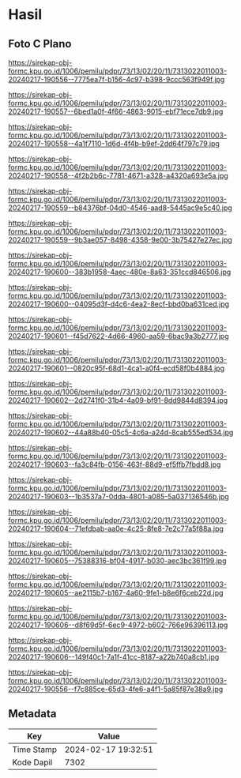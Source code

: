 # Hasil

## Foto C Plano

https://sirekap-obj-formc.kpu.go.id/1006/pemilu/pdpr/73/13/02/20/11/7313022011003-20240217-190556--7775ea7f-b156-4c97-b398-9ccc563f949f.jpg

https://sirekap-obj-formc.kpu.go.id/1006/pemilu/pdpr/73/13/02/20/11/7313022011003-20240217-190557--6bed1a0f-4f66-4863-9015-ebf71ece7db9.jpg

https://sirekap-obj-formc.kpu.go.id/1006/pemilu/pdpr/73/13/02/20/11/7313022011003-20240217-190558--4a1f7110-1d6d-4f4b-b9ef-2dd64f797c79.jpg

https://sirekap-obj-formc.kpu.go.id/1006/pemilu/pdpr/73/13/02/20/11/7313022011003-20240217-190558--4f2b2b6c-7781-4671-a328-a4320a693e5a.jpg

https://sirekap-obj-formc.kpu.go.id/1006/pemilu/pdpr/73/13/02/20/11/7313022011003-20240217-190559--b84376bf-04d0-4546-aad8-5445ac9e5c40.jpg

https://sirekap-obj-formc.kpu.go.id/1006/pemilu/pdpr/73/13/02/20/11/7313022011003-20240217-190559--9b3ae057-8498-4358-9e00-3b75427e27ec.jpg

https://sirekap-obj-formc.kpu.go.id/1006/pemilu/pdpr/73/13/02/20/11/7313022011003-20240217-190600--383b1958-4aec-480e-8a63-351ccd846506.jpg

https://sirekap-obj-formc.kpu.go.id/1006/pemilu/pdpr/73/13/02/20/11/7313022011003-20240217-190600--04095d3f-d4c6-4ea2-8ecf-bbd0ba631ced.jpg

https://sirekap-obj-formc.kpu.go.id/1006/pemilu/pdpr/73/13/02/20/11/7313022011003-20240217-190601--f45d7622-4d66-4960-aa59-6bac9a3b2777.jpg

https://sirekap-obj-formc.kpu.go.id/1006/pemilu/pdpr/73/13/02/20/11/7313022011003-20240217-190601--0820c95f-68d1-4ca1-a0f4-ecd58f0b4884.jpg

https://sirekap-obj-formc.kpu.go.id/1006/pemilu/pdpr/73/13/02/20/11/7313022011003-20240217-190602--2d2741f0-31b4-4a09-bf91-8dd9844d8394.jpg

https://sirekap-obj-formc.kpu.go.id/1006/pemilu/pdpr/73/13/02/20/11/7313022011003-20240217-190602--44a88b40-05c5-4c6a-a24d-8cab555ed534.jpg

https://sirekap-obj-formc.kpu.go.id/1006/pemilu/pdpr/73/13/02/20/11/7313022011003-20240217-190603--fa3c84fb-0156-463f-88d9-ef5ffb7fbdd8.jpg

https://sirekap-obj-formc.kpu.go.id/1006/pemilu/pdpr/73/13/02/20/11/7313022011003-20240217-190603--1b3537a7-0dda-4801-a085-5a037136546b.jpg

https://sirekap-obj-formc.kpu.go.id/1006/pemilu/pdpr/73/13/02/20/11/7313022011003-20240217-190604--71efdbab-aa0e-4c25-8fe8-7e2c77a5f88a.jpg

https://sirekap-obj-formc.kpu.go.id/1006/pemilu/pdpr/73/13/02/20/11/7313022011003-20240217-190605--75388316-bf04-4917-b030-aec3bc361f99.jpg

https://sirekap-obj-formc.kpu.go.id/1006/pemilu/pdpr/73/13/02/20/11/7313022011003-20240217-190605--ae2115b7-b167-4a60-9fe1-b8e6f6ceb22d.jpg

https://sirekap-obj-formc.kpu.go.id/1006/pemilu/pdpr/73/13/02/20/11/7313022011003-20240217-190606--d8f69d5f-6ec9-4972-b602-766e96396113.jpg

https://sirekap-obj-formc.kpu.go.id/1006/pemilu/pdpr/73/13/02/20/11/7313022011003-20240217-190606--149f40c1-7a1f-41cc-8187-a22b740a8cb1.jpg

https://sirekap-obj-formc.kpu.go.id/1006/pemilu/pdpr/73/13/02/20/11/7313022011003-20240217-190556--f7c885ce-65d3-4fe6-a4f1-5a85f87e38a9.jpg


## Metadata

| Key        | Value               |
| ---------- | ------------------- |
| Time Stamp | 2024-02-17 19:32:51 |
| Kode Dapil | 7302                |



